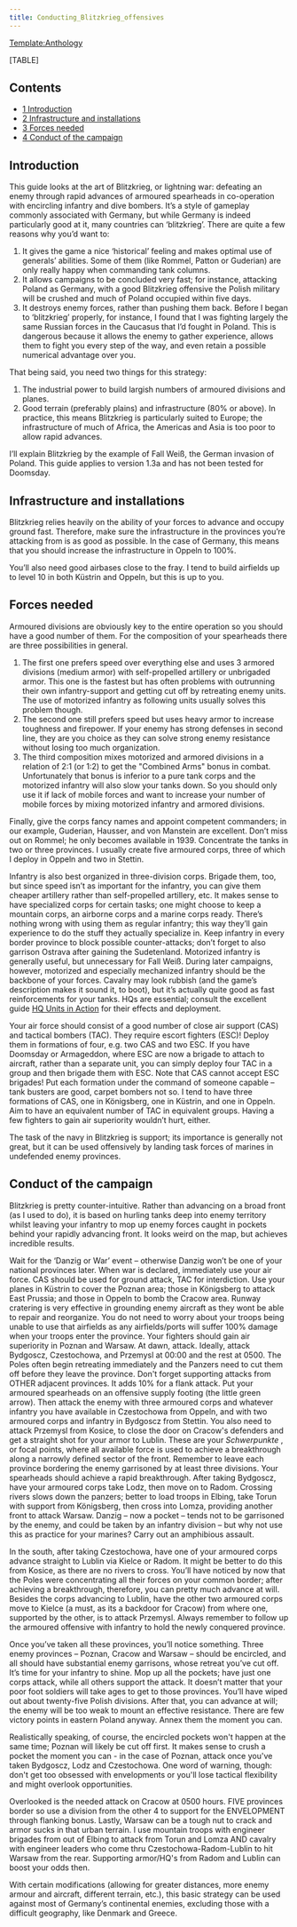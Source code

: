 ```yaml
---
title: Conducting_Blitzkrieg_offensives
---
```

[Template:Anthology](/wiki/index.php?title=Template:Anthology&action=edit&redlink=1 "Template:Anthology (page does not exist)")

[TABLE]

## Contents

-   [ 1 Introduction ](#Introduction)
-   [ 2 Infrastructure and installations
    ](#Infrastructure_and_installations)
-   [ 3 Forces needed ](#Forces_needed)
-   [ 4 Conduct of the campaign ](#Conduct_of_the_campaign)

##  Introduction 

This guide looks at the art of Blitzkrieg, or lightning war: defeating
an enemy through rapid advances of armoured spearheads in co-operation
with encircling infantry and dive bombers. It’s a style of gameplay
commonly associated with Germany, but while Germany is indeed
particularly good at it, many countries can ‘blitzkrieg’. There are
quite a few reasons why you’d want to:

1.  It gives the game a nice ‘historical’ feeling and makes optimal use
    of generals’ abilities. Some of them (like Rommel, Patton or
    Guderian) are only really happy when commanding tank columns.
2.  It allows campaigns to be concluded very fast; for instance,
    attacking Poland as Germany, with a good Blitzkrieg offensive the
    Polish military will be crushed and much of Poland occupied within
    five days.
3.  It destroys enemy forces, rather than pushing them back. Before I
    began to ‘blitzkrieg’ properly, for instance, I found that I was
    fighting largely the same Russian forces in the Caucasus that I’d
    fought in Poland. This is dangerous because it allows the enemy to
    gather experience, allows them to fight you every step of the way,
    and even retain a possible numerical advantage over you.

That being said, you need two things for this strategy:

1.  The industrial power to build largish numbers of armoured divisions
    and planes.
2.  Good terrain (preferably plains) and infrastructure (80% or above).
    In practice, this means Blitzkrieg is particularly suited to Europe;
    the infrastructure of much of Africa, the Americas and Asia is too
    poor to allow rapid advances.

I’ll explain Blitzkrieg by the example of Fall Weiß, the German invasion
of Poland. This guide applies to version 1.3a and has not been tested
for Doomsday.

  

##  Infrastructure and installations 

Blitzkrieg relies heavily on the ability of your forces to advance and
occupy ground fast. Therefore, make sure the infrastructure in the
provinces you’re attacking from is as good as possible. In the case of
Germany, this means that you should increase the infrastructure in
Oppeln to 100%.

You’ll also need good airbases close to the fray. I tend to build
airfields up to level 10 in both Küstrin and Oppeln, but this is up to
you.

  

##  Forces needed 

Armoured divisions are obviously key to the entire operation so you
should have a good number of them. For the composition of your
spearheads there are three possibilities in general.

1.  The first one prefers speed over everything else and uses 3 armored
    divisions (medium armor) with self-propelled artillery or unbrigaded
    armor. This one is the fastest but has often problems with
    outrunning their own infantry-support and getting cut off by
    retreating enemy units. The use of motorized infantry as following
    units usually solves this problem though.
2.  The second one still prefers speed but uses heavy armor to increase
    toughness and firepower. If your enemy has strong defenses in second
    line, they are you choice as they can solve strong enemy resistance
    without losing too much organization.
3.  The third composition mixes motorized and armored divisions in a
    relation of 2:1 (or 1:2) to get the "Combined Arms" bonus in combat.
    Unfortunately that bonus is inferior to a pure tank corps and the
    motorized infantry will also slow your tanks down. So you should
    only use it if lack of mobile forces and want to increase your
    number of mobile forces by mixing motorized infantry and armored
    divisions.

Finally, give the corps fancy names and appoint competent commanders; in
our example, Guderian, Hausser, and von Manstein are excellent. Don’t
miss out on Rommel; he only becomes available in 1939. Concentrate the
tanks in two or three provinces. I usually create five armoured corps,
three of which I deploy in Oppeln and two in Stettin.

Infantry is also best organized in three-division corps. Brigade them,
too, but since speed isn’t as important for the infantry, you can give
them cheaper artillery rather than self-propelled artillery, etc. It
makes sense to have specialized corps for certain tasks; one might
choose to keep a mountain corps, an airborne corps and a marine corps
ready. There’s nothing wrong with using them as regular infantry; this
way they’ll gain experience to do the stuff they actually specialize in.
Keep infantry in every border province to block possible
counter-attacks; don’t forget to also garrison Ostrava after gaining the
Sudetenland. Motorized infantry is generally useful, but unnecessary for
Fall Weiß. During later campaigns, however, motorized and especially
mechanized infantry should be the backbone of your forces. Cavalry may
look rubbish (and the game’s description makes it sound it, to boot),
but it’s actually quite good as fast reinforcements for your tanks. HQs
are essential; consult the excellent guide [HQ Units in
Action](/wiki/HQ_Units_in_Action "HQ Units in Action") for their effects
and deployment.

Your air force should consist of a good number of close air support
(CAS) and tactical bombers (TAC). They require escort fighters (ESC)!
Deploy them in formations of four, e.g. two CAS and two ESC. If you have
Doomsday or Armageddon, where ESC are now a brigade to attach to
aircraft, rather than a separate unit, you can simply deploy four TAC in
a group and then brigade them with ESC. Note that CAS cannot accept ESC
brigades! Put each formation under the command of someone capable – tank
busters are good, carpet bombers not so. I tend to have three formations
of CAS, one in Königsberg, one in Küstrin, and one in Oppeln. Aim to
have an equivalent number of TAC in equivalent groups. Having a few
fighters to gain air superiority wouldn’t hurt, either.

The task of the navy in Blitzkrieg is support; its importance is
generally not great, but it can be used offensively by landing task
forces of marines in undefended enemy provinces.

##  Conduct of the campaign 

Blitzkrieg is pretty counter-intuitive. Rather than advancing on a broad
front (as I used to do), it is based on hurling tanks deep into enemy
territory whilst leaving your infantry to mop up enemy forces caught in
pockets behind your rapidly advancing front. It looks weird on the map,
but achieves incredible results.

Wait for the ‘Danzig or War’ event – otherwise Danzig won’t be one of
your national provinces later. When war is declared, immediately use
your air force. CAS should be used for ground attack, TAC for
interdiction. Use your planes in Küstrin to cover the Poznan area; those
in Königsberg to attack East Prussia; and those in Oppeln to bomb the
Cracow area. Runway cratering is very effective in grounding enemy
aircraft as they wont be able to repair and reorganize. You do not need
to worry about your troops being unable to use that airfields as any
airfields/ports will suffer 100% damage when your troops enter the
province. Your fighters should gain air superiority in Poznan and
Warsaw. At dawn, attack. Ideally, attack Bydgoscz, Czestochowa, and
Przemysl at 00:00 and the rest at 0500. The Poles often begin retreating
immediately and the Panzers need to cut them off before they leave the
province. Don't forget supporting attacks from OTHER adjacent provinces.
It adds 10% for a flank attack. Put your armoured spearheads on an
offensive supply footing (the little green arrow). Then attack the enemy
with three armoured corps and whatever infantry you have available in
Czestochowa from Oppeln, and with two armoured corps and infantry in
Bydgoscz from Stettin. You also need to attack Przemysl from Kosice, to
close the door on Cracow's defenders and get a straight shot for your
armor to Lublin. These are your *Schwerpunkte* , or focal points, where
all available force is used to achieve a breakthrough along a narrowly
defined sector of the front. Remember to leave each province bordering
the enemy garrisoned by at least three divisions. Your spearheads should
achieve a rapid breakthrough. After taking Bydgoscz, have your armoured
corps take Lodz, then move on to Radom. Crossing rivers slows down the
panzers; better to load troops in Elbing, take Torun with support from
Königsberg, then cross into Lomza, providing another front to attack
Warsaw. Danzig – now a pocket – tends not to be garrisoned by the enemy,
and could be taken by an infantry division – but why not use this as
practice for your marines? Carry out an amphibious assault.

In the south, after taking Czestochowa, have one of your armoured corps
advance straight to Lublin via Kielce or Radom. It might be better to do
this from Kosice, as there are no rivers to cross. You’ll have noticed
by now that the Poles were concentrating all their forces on your common
border; after achieving a breakthrough, therefore, you can pretty much
advance at will. Besides the corps advancing to Lublin, have the other
two armoured corps move to Kielce (a must, as its a backdoor for Cracow)
from where one, supported by the other, is to attack Przemysl. Always
remember to follow up the armoured offensive with infantry to hold the
newly conquered province.

Once you’ve taken all these provinces, you’ll notice something. Three
enemy provinces – Poznan, Cracow and Warsaw – should be encircled, and
all should have substantial enemy garrisons, whose retreat you’ve cut
off. It’s time for your infantry to shine. Mop up all the pockets; have
just one corps attack, while all others support the attack. It doesn’t
matter that your poor foot soldiers will take ages to get to those
provinces. You’ll have wiped out about twenty-five Polish divisions.
After that, you can advance at will; the enemy will be too weak to mount
an effective resistance. There are few victory points in eastern Poland
anyway. Annex them the moment you can.

Realistically speaking, of course, the encircled pockets won't happen at
the same time; Poznan will likely be cut off first. It makes sense to
crush a pocket the moment you can - in the case of Poznan, attack once
you've taken Bydgoscz, Lodz and Czestochowa. One word of warning,
though: don't get too obsessed with envelopments or you'll lose tactical
flexibility and might overlook opportunities.

Overlooked is the needed attack on Cracow at 0500 hours. FIVE provinces
border so use a division from the other 4 to support for the ENVELOPMENT
through flanking bonus. Lastly, Warsaw can be a tough nut to crack and
armor sucks in that urban terrain. I use mountain troops with engineer
brigades from out of Elbing to attack from Torun and Lomza AND cavalry
with engineer leaders who come thru Czestochowa-Radom-Lublin to hit
Warsaw from the rear. Supporting armor/HQ's from Radom and Lublin can
boost your odds then.

With certain modifications (allowing for greater distances, more enemy
armour and aircraft, different terrain, etc.), this basic strategy can
be used against most of Germany’s continental enemies, excluding those
with a difficult geography, like Denmark and Greece.

